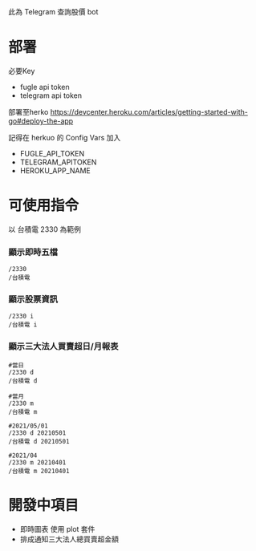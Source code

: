 此為 Telegram 查詢股價 bot

# 部署

必要Key
- fugle api token
- telegram api token

部署至herko
https://devcenter.heroku.com/articles/getting-started-with-go#deploy-the-app

記得在 herkuo 的 Config Vars 加入
- FUGLE_API_TOKEN
- TELEGRAM_APITOKEN
- HEROKU_APP_NAME

# 可使用指令

以 台積電 2330 為範例

### 顯示即時五檔
```
/2330
/台積電
```

### 顯示股票資訊
```
/2330 i
/台積電 i
```

### 顯示三大法人買賣超日/月報表
```
#當日
/2330 d
/台積電 d

#當月
/2330 m
/台積電 m

#2021/05/01
/2330 d 20210501
/台積電 d 20210501

#2021/04
/2330 m 20210401
/台積電 m 20210401
```

# 開發中項目
- 即時圖表 使用 plot 套件
- 排成通知三大法人總買賣超金額